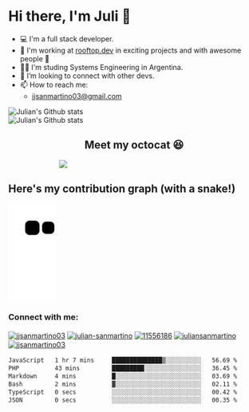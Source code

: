 # Hi there, I'm Juli 👋
- 💻 I'm a full stack developer.
- 🚀 I'm working at [rooftop.dev](https://rooftop.dev) in exciting projects and with awesome people 🤯
- 👨‍🎓 I'm studing Systems Engineering in Argentina.
- 🤝 I’m looking to connect with other devs.
- 📫 How to reach me:
  - jjsanmartino03@gmail.com

<picture>
  <source media="(prefers-color-scheme: dark)" srcset="https://github-readme-stats.vercel.app/api?username=jjsanmartino03&count_private=true&show_icons=true&hide=stars,issues&theme=dark">
  <img alt="Julian's Github stats" src="https://github-readme-stats.vercel.app/api?username=jjsanmartino03&count_private=true&show_icons=true&hide=stars,issues">
</picture>

</br>

<picture>
  <source media="(prefers-color-scheme: dark)" srcset="https://github-readme-stats.vercel.app/api/top-langs/?username=jjsanmartino03&hide=Jupyter+Notebook&layout=compact&theme=dark">
  <img alt="Julian's Github stats" src="https://github-readme-stats.vercel.app/api?username=jjsanmartino03&count_private=true&show_icons=true&hide=stars,issues">
</picture>

<h2 align='center'>
Meet my octocat 😆
</h3>
<p align='center'>
  <img align='center' style='width:300px;margin:auto;display:flex;justify-content:center' src='https://user-images.githubusercontent.com/58923155/133898287-bf560654-7f3c-44c0-8046-9e8d04aed1a5.png'>
</p>

## Here's my contribution graph (with a snake!)
<img src="https://github.com/jjsanmartino03/jjsanmartino03/blob/output/github-contribution-grid-snake.svg">
</p>
  
<h3 align="left">Connect with me:</h3>
<p align="left">
<a href="https://dev.to/jjsanmartino03" target="blank"><img align="center" src="https://cdn.jsdelivr.net/npm/simple-icons@3.0.1/icons/dev-dot-to.svg" alt="jjsanmartino03" height="30" width="40" /></a>
<a href="https://linkedin.com/in/julian-sanmartino" target="blank"><img align="center" src="https://raw.githubusercontent.com/rahuldkjain/github-profile-readme-generator/master/src/images/icons/Social/linked-in-alt.svg" alt="julian-sanmartino" height="30" width="40" /></a>
<a href="https://stackoverflow.com/users/11556186" target="blank"><img align="center" src="https://raw.githubusercontent.com/rahuldkjain/github-profile-readme-generator/master/src/images/icons/Social/stack-overflow.svg" alt="11556186" height="30" width="40" /></a>
<a href="https://kaggle.com/juliansanmartino" target="blank"><img align="center" src="https://raw.githubusercontent.com/rahuldkjain/github-profile-readme-generator/master/src/images/icons/Social/kaggle.svg" alt="juliansanmartino" height="30" width="40" /></a>
<a href="https://www.hackerrank.com/jjsanmartino03" target="blank"><img align="center" src="https://raw.githubusercontent.com/rahuldkjain/github-profile-readme-generator/master/src/images/icons/Social/hackerrank.svg" alt="jjsanmartino03" height="30" width="40" /></a>
</p>

<!--START_SECTION:waka-->

```text
JavaScript   1 hr 7 mins     ██████████████▒░░░░░░░░░░   56.69 %
PHP          43 mins         █████████░░░░░░░░░░░░░░░░   36.45 %
Markdown     4 mins          █░░░░░░░░░░░░░░░░░░░░░░░░   03.69 %
Bash         2 mins          ▓░░░░░░░░░░░░░░░░░░░░░░░░   02.11 %
TypeScript   0 secs          ░░░░░░░░░░░░░░░░░░░░░░░░░   00.42 %
JSON         0 secs          ░░░░░░░░░░░░░░░░░░░░░░░░░   00.35 %
```

<!--END_SECTION:waka-->
